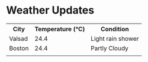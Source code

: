 # Weather Updates

<!-- WEATHER-UPDATE-START -->
<table><tr><th>City</th><th>Temperature (°C)</th><th>Condition</th></tr><tr><td>Valsad</td><td>24.4</td><td>Light rain shower</td></tr><tr><td>Boston</td><td>24.4</td><td>Partly Cloudy</td></tr><tr><td></td><td></td><td></td></tr></table>
<!-- WEATHER-UPDATE-END -->

